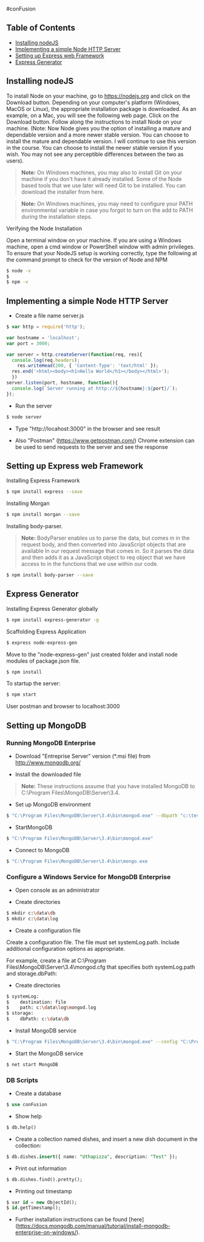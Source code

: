 #conFusion

## Table of Contents
 
 - [Installing nodeJS](#installing-nodejs)
 - [Implementing a simple Node HTTP Server](#implementing-a-simple-node-http-server)
 - [Setting up Express web Framework](#setting-up-express-web-framework)
 - [Express Generator](#express-generator)

## Installing nodeJS

To install Node on your machine, go to https://nodejs.org and click on the Download button. Depending on your computer's platform (Windows, MacOS or Linux), the appropriate installation package is downloaded. As an example, on a Mac, you will see the following web page. Click on the Download button. Follow along the instructions to install Node on your machine. (Note: Now Node gives you the option of installing a mature and dependable version and a more newer stable version. You can choose to install the mature and dependable version. I will continue to use this version in the course. You can choose to install the newer stable version if you wish. You may not see any perceptible differences between the two as users).

> **Note:** On Windows machines, you may also to install <i class="icon-provider-github"></i> Git on your machine if you don't have it already installed. Some of the Node based tools that we use later will need <i class="icon-provider-github"></i> Git to be installed. You can download the installer from here.

> **Note:** On Windows machines, you may need to configure your PATH environmental variable in case you forgot to turn on the add to PATH during the installation steps.

Verifying the Node Installation

Open a terminal window on your machine. If you are using a Windows machine, open a cmd window or PowerShell window with admin privileges.
To ensure that your NodeJS setup is working correctly, type the following at the command prompt to check for the version of Node and NPM

```sh
$ node -v
$ 
$ npm -v
```


## Implementing a simple Node HTTP Server


* Create a file name server.js

```javascript
$ var http = require('http');

var hostname = 'localhost';
var port = 3000;

var server = http.createServer(function(req, res){
  console.log(req.headers);
    res.writeHead(200, { 'Content-Type': 'text/html' });
  res.end('<html><body><h1>Hello World</h1></body></html>');
  })
server.listen(port, hostname, function(){
  console.log(`Server running at http://${hostname}:${port}/`);
});
``` 

* Run the server 

```sh
$ node server
```

* Type "http://locahost:3000" in the browser and see result

* Also "Postman" (https://www.getpostman.com/) Chrome extension can be used to send requests to the server and see the response

## Setting up Express web Framework

Installing Express Framework

```sh
$ npm install express --save
```

Installing Morgan

```sh
$ npm install morgan --save
```

Installing body-parser. 

> **Note:** BodyParser enables us to parse the data, but comes in in the request body, and then converted into JavaScript objects that are available In our request message that comes in. So it parses the data and then adds it as a JavaScript object to req object that we have access to in the functions that we use within our code.

```sh
$ npm install body-parser --save
```

## Express Generator

Installing Express Generator globally
```sh
$ npm install express-generator -g
```

Scaffolding Express Application
```sh
$ express node-express-gen
```

Move to the "node-express-gen" just created folder and install node modules of package.json file.
```sh
$ npm install
```

To startup the server:
```sh
$ npm start
```

User postman and browser to localhost:3000

## Setting up MongoDB

### Running MongoDB Enterprise

* Download "Entreprise Server" version (*.msi file) from http://www.mongodb.org/

* Install the downloaded file

> **Note:** These instructions assume that you have installed MongoDB to C:\Program Files\MongoDB\Server\3.4\.

* Set up MongoDB environment
```sh
$ "C:\Program Files\MongoDB\Server\3.4\bin\mongod.exe" --dbpath "c:\test\mongodb\data"
```

* StartMongoDB
```sh
$ "C:\Program Files\MongoDB\Server\3.4\bin\mongod.exe"
```

* Connect to MongoDB
```sh
$ "C:\Program Files\MongoDB\Server\3.4\bin\mongo.exe
```

### Configure a Windows Service for MongoDB Enterprise

* Open console as an administrator

* Create directories
```sh
$ mkdir c:\data\db
$ mkdir c:\data\log
```

* Create a configuration file 

Create a configuration file. The file must set systemLog.path. Include additional configuration options as appropriate.

For example, create a file at C:\Program Files\MongoDB\Server\3.4\mongod.cfg that specifies both systemLog.path and storage.dbPath:

* Create directories
```sh
$ systemLog:
$    destination: file
$    path: c:\data\log\mongod.log
$ storage:
$    dbPath: c:\data\db
```

* Install MongoDB service
```sh
$ "C:\Program Files\MongoDB\Server\3.4\bin\mongod.exe" --config "C:\Program Files\MongoDB\Server\3.4\mongod.cfg" --install
```

* Start the MongoDB service
```sh
$ net start MongoDB
```

### DB Scripts

* Create a database
```sql
$ use conFusion
```

* Show help 
```sql
$ db.help()
```

* Create a collection named dishes, and insert a new dish document in the collection:
```sql
$ db.dishes.insert({ name: "Uthapizza", description: "Test" });
```

* Print out information
```sql
$ db.dishes.find().pretty();
```

* Printing out timestamp
```sql
$ var id = new ObjectId();
$ id.getTimestamp();
```

* Further installation instructions can be found [here] (https://docs.mongodb.com/manual/tutorial/install-mongodb-enterprise-on-windows/).
